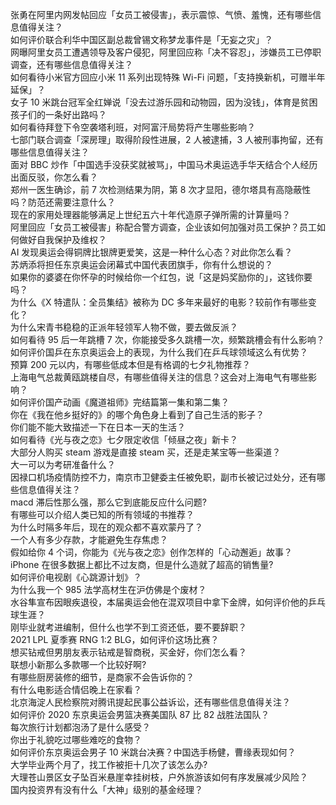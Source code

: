 张勇在阿里内网发帖回应「女员工被侵害」，表示震惊、气愤、羞愧，还有哪些信息值得关注？  
如何评价联合利华中国区副总裁曾锡文称梦龙事件是「无妄之灾」？  
网曝阿里女员工遭遇领导及客户侵犯，阿里回应称「决不容忍」，涉嫌员工已停职调查，还有哪些信息值得关注？  
如何看待小米官方回应小米 11 系列出现特殊 Wi-Fi 问题，「支持换新机，可赠半年延保」？  
女子 10 米跳台冠军全红婵说「没去过游乐园和动物园，因为没钱」，体育是贫困孩子们的一条好出路吗？  
如何看待拜登下令空袭塔利班，对阿富汗局势将产生哪些影响？  
七部门联合调查「深房理」取得阶段性进展，2 人被逮捕，3 人被刑事拘留，还有哪些信息值得关注？  
面对 BBC 炒作「中国选手没获奖就被骂」，中国马术奥运选手华天结合个人经历出面反驳，你怎么看？  
郑州一医生确诊，前 7 次检测结果为阴，第 8 次才显阳，德尔塔具有高隐蔽性吗？防范还需要注意什么？  
现在的家用处理器能够满足上世纪五六十年代造原子弹所需的计算量吗？  
阿里回应「女员工被侵害」称配合警方调查，企业该如何加强对员工保护？员工如何做好自我保护及维权？  
AI 发现奥运会得铜牌比银牌更爱笑，这是一种什么心态？对此你怎么看？  
苏炳添将担任东京奥运会闭幕式中国代表团旗手，你有什么想说的？  
如果你的婆婆在你怀孕的时候给你一个红包，说「这是妈奖励你的」，这钱你要吗？  
为什么《X 特遣队：全员集结》被称为 DC 多年来最好的电影？较前作有哪些变化？  
为什么宋青书稳稳的正派年轻领军人物不做，要去做反派？  
如何看待 95 后一年跳槽 7 次，你能接受多久跳槽一次，频繁跳槽会有什么影响？  
如何评价国乒在东京奥运会上的表现，为什么我们在乒乓球领域这么有优势？  
预算 200 元以内，有哪些低成本但是有格调的七夕礼物推荐？  
上海电气总裁黄瓯跳楼自尽，有哪些值得关注的信息？这会对上海电气有哪些影响？  
如何评价国产动画《魔道祖师》完结篇第一集和第二集？  
你在《我在他乡挺好的》的哪个角色身上看到了自己生活的影子？  
你们能不能大致描述一下在日本一天的生活？  
如何看待《光与夜之恋》七夕限定收信「倾昼之夜」新卡？  
大部分人购买 steam 游戏是直接 steam 买，还是走某宝等一些渠道？  
大一可以为考研准备什么？  
因禄口机场疫情防控不力，南京市卫健委主任被免职，副市长被记过处分，还有哪些信息值得关注？  
macd 滞后性那么强，那么它到底能反应什么问题?  
有哪些可以介绍人类已知的所有领域的书推荐？  
为什么时隔多年后，现在的观众都不喜欢蒙丹了？  
一个人有多少存款，才能避免生存焦虑？  
假如给你 4 个词，你能为《光与夜之恋》创作怎样的「心动邂逅」故事？  
iPhone 在很多数据上都比不过友商，但是什么造就了超高的销售量?  
如何评价电视剧《心跳源计划》？  
为什么我一个 985 法学高材生在沪仿佛是个废材？  
水谷隼宣布因眼疾退役，本届奥运会他在混双项目中拿下金牌，如何评价他的乒乓球生涯？  
刚毕业就考进编制，但什么也学不到工资还低，要不要辞职？  
2021 LPL 夏季赛 RNG 1:2 BLG，如何评价这场比赛？  
想买钻戒但男朋友表示钻戒是智商税，买金好，你们怎么看？  
联想小新那么多款哪一个比较好啊?  
有哪些厨房装修的细节，是商家不会告诉你的？  
有什么电影适合情侣晚上在家看？  
北京海淀人民检察院对腾讯提起民事公益诉讼，还有哪些信息值得关注？  
如何评价 2020 东京奥运会男篮决赛美国队 87 比 82 战胜法国队？  
每次旅行计划都泡汤了是什么感受？  
你出于礼貌吃过哪些难吃的食物？  
如何评价东京奥运会男子 10 米跳台决赛？中国选手杨健，曹缘表现如何？  
大学毕业两个月了，找工作被拒十几次了该怎么办?  
大理苍山景区女子坠百米悬崖幸挂树枝，户外旅游该如何有序发展减少风险？  
国内投资界有没有什么「大神」级别的基金经理？  
